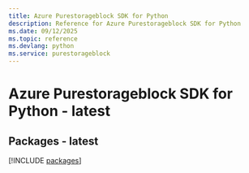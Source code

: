 ```yaml
---
title: Azure Purestorageblock SDK for Python
description: Reference for Azure Purestorageblock SDK for Python
ms.date: 09/12/2025
ms.topic: reference
ms.devlang: python
ms.service: purestorageblock
---
```

# Azure Purestorageblock SDK for Python - latest
## Packages - latest
[!INCLUDE [packages](purestorageblock-index.md)]